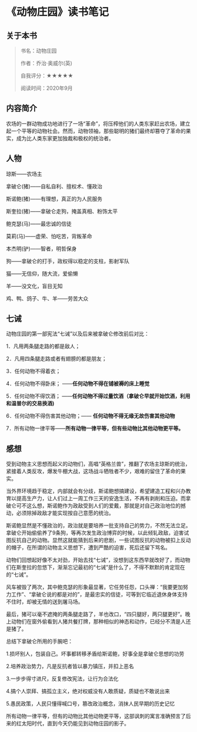 # 《动物庄园》读书笔记

## 关于本书

> 书名：动物庄园
>
> 作者：乔治·奥威尔(英)
>
> 自我评分：★★★★★
>
> 阅读时间：2020年9月

## 内容简介

农场的一群动物成功地进行了一场“革命”，将压榨他们的人类东家赶出农场，建立起一个平等的动物社会。然而，动物领袖，那些聪明的猪们最终却篡夺了革命的果实，成为比人类东家更加独裁和极权的统治者。

## 人物

琼斯——农场主

拿破仑(猪)——自私自利、擅权术、懂政治

斯诺鲍(猪)——有理想，真正的为人民服务

斯奎拉(猪)——拿破仑走狗，掩盖真相、粉饰太平

鲍克瑟(马)——最忠诚的信徒

莫莉(马)——虚荣、怕吃苦，背叛革命

本杰明(驴)——智者，明哲保身

狗——拿破仑的打手，政权得以稳定的支柱，影射军队

猫——无信仰，随大流，爱偷懒

羊——没文化，盲目无知

鸡、鸭、鸽子、牛、羊——劳苦大众

## 七诫

动物庄园的第一部宪法“七诫”以及后来被拿破仑修改前后对比：

1．凡用两条腿走路的都是敌人； 

2．凡用四条腿走路或者有翅膀的都是朋友； 

3．任何动物不得着衣； 

4．任何动物不得卧床； ——**任何动物不得在铺被褥的床上睡觉**

5．任何动物不得饮酒；  ——**任何动物不得过量饮酒（拿破仑早就开始饮酒，利用和温普尔的交易换酒)**

6．任何动物不得伤害其他动物；—— **任何动物不得无缘无故伤害其他动物**

7．所有动物一律平等——**所有动物一律平等，但有些动物比其他动物更平等。**

## 感想

受到动物主义思想而起义的动物们，高唱“英格兰兽”，推翻了农场主琼斯的统治，紧接着人类反攻，爆发牛棚大战，这场战斗牺牲者不少，艰难的留住了革命的果实。

当外界环境趋于稳定，内部就会有分歧，斯诺鲍想搞建设，希望建造工程和兴办教育以提高生产力，让人们过上一周工作三天的安逸生活，不再有剥削和压迫。而拿破仑可不这么想，斯诺鲍作为政敌受到人们的爱戴，那就是对自己政治地位的撼动，必须除掉政敌才能实现按自己意愿的统治。

斯诺鲍显然是不懂政治的，政治就是要培养一批支持自己的势力，不然无法立足。拿破仑开始偷偷养了9条狗，等再次发生政治博弈的时候，以此倾轧政敌，迫害试图反抗自己的动物。显然这就能猜到后来的悲剧，一些试图反抗的动物被扣上反动的帽子，在所谓的动物主义思想下，遭到严酷的迫害，死后还留下骂名。

动物们回想起好像不太对劲，开始去找“七诫”，没想到这东西早就改好了，而动物们在斯奎拉的忽悠下，渐渐忘记最初的“七诫”是什么了，不得不默默的肯定现在的“七诫”。

风车被毁了两次，其中鲍克瑟的形象最显著，它任劳任怨，口头禅：“我要更加努力工作”、“拿破仑说的都是对的”，是最忠实的信徒，可等到它临近退休身体支持不住时，却被无情的送到屠马场。

最后，猪可以毫不遮掩的两条腿走路了，羊也改口，“四只腿好，两只腿更好”。晚上动物们在窗外偷看到人猪共餐打牌，那种相似的神态和动作，已经分不清是人还是猪了。

总结下拿破仑所用的手腕吧：

1.损坏别人，包装自己。坏事都转移矛盾给斯诺鲍，好事全是拿破仑思想的功劳

2.培养政治势力，凡是反抗者皆以暴力镇压，并扣上恶名

3.一步步得寸进尺，反复修改宪法，让行为合法化

4.搞个人崇拜、搞孤立主义，绝对权威没有人敢质疑，质疑也不敢说出来

5.愚民政策，人民只懂得喊口号，篡改政治概念，消抹人民早期的历史记忆

所有动物一律平等，但有的动物比其他动物更平等，这部讽刺的寓言准确预言了后来的红太阳时代，直到今天仍能见到动物庄园的影子。
